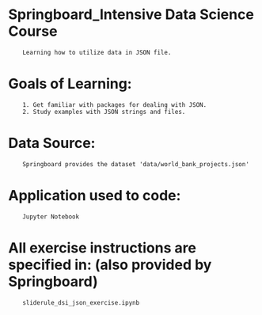 # Springboard_Intensive Data Science Course
        Learning how to utilize data in JSON file.

# Goals of Learning:
        1. Get familiar with packages for dealing with JSON.
        2. Study examples with JSON strings and files.


# Data Source:
        Springboard provides the dataset 'data/world_bank_projects.json'


# Application used to code:
        Jupyter Notebook


# All exercise instructions are specified in: (also provided by Springboard)
        sliderule_dsi_json_exercise.ipynb
